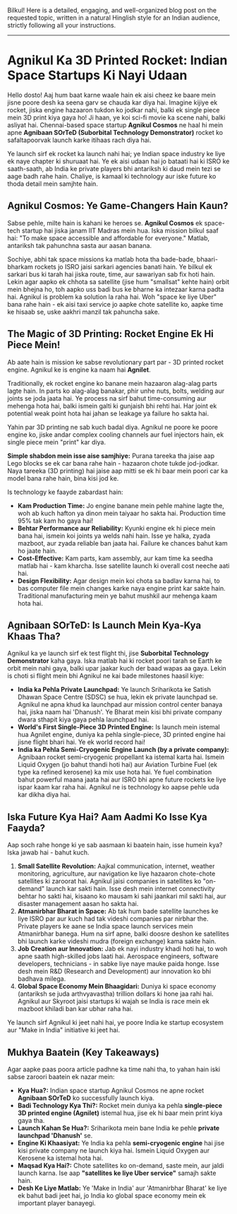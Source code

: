 Bilkul! Here is a detailed, engaging, and well-organized blog post on the requested topic, written in a natural Hinglish style for an Indian audience, strictly following all your instructions.

***

# Agnikul Ka 3D Printed Rocket: Indian Space Startups Ki Nayi Udaan

Hello dosto! Aaj hum baat karne waale hain ek aisi cheez ke baare mein jisne poore desh ka seena garv se chauda kar diya hai. Imagine kijiye ek rocket, jiska engine hazaaron tukdon ko jodkar nahi, balki ek single piece mein 3D print kiya gaya ho! Ji haan, ye koi sci-fi movie ka scene nahi, balki asliyat hai. Chennai-based space startup **Agnikul Cosmos** ne haal hi mein apne **Agnibaan SOrTeD (Suborbital Technology Demonstrator)** rocket ko safaltapoorvak launch karke itihaas rach diya hai.

Ye launch sirf ek rocket ka launch nahi hai; ye Indian space industry ke liye ek naye chapter ki shuruaat hai. Ye ek aisi udaan hai jo bataati hai ki ISRO ke saath-saath, ab India ke private players bhi antariksh ki daud mein tezi se aage badh rahe hain. Chaliye, is kamaal ki technology aur iske future ko thoda detail mein samjhte hain.

## Agnikul Cosmos: Ye Game-Changers Hain Kaun?

Sabse pehle, milte hain is kahani ke heroes se. **Agnikul Cosmos** ek space-tech startup hai jiska janam IIT Madras mein hua. Iska mission bilkul saaf hai: "To make space accessible and affordable for everyone." Matlab, antariksh tak pahunchna sasta aur aasan banana.

Sochiye, abhi tak space missions ka matlab hota tha bade-bade, bhaari-bharkam rockets jo ISRO jaisi sarkari agencies banati hain. Ye bilkul ek sarkari bus ki tarah hai jiska route, time, aur sawariyan sab fix hoti hain. Lekin agar aapko ek chhota sa satellite (jise hum "smallsat" kehte hain) orbit mein bhejna ho, toh aapko uss badi bus ke bharne ka intezaar karna padta hai. Agnikul is problem ka solution la raha hai. Woh "space ke liye Uber" bana rahe hain - ek aisi taxi service jo aapke chote satellite ko, aapke time ke hisaab se, uske aakhri manzil tak pahuncha sake.

## The Magic of 3D Printing: Rocket Engine Ek Hi Piece Mein!

Ab aate hain is mission ke sabse revolutionary part par - 3D printed rocket engine. Agnikul ke is engine ka naam hai **Agnilet**.

Traditionally, ek rocket engine ko banane mein hazaaron alag-alag parts lagte hain. In parts ko alag-alag banakar, phir unhe nuts, bolts, welding aur joints se joda jaata hai. Ye process na sirf bahut time-consuming aur mehenga hota hai, balki ismein galti ki gunjaish bhi rehti hai. Har joint ek potential weak point hota hai jahan se leakage ya failure ho sakta hai.

Yahin par 3D printing ne sab kuch badal diya. Agnikul ne poore ke poore engine ko, jiske andar complex cooling channels aur fuel injectors hain, ek single piece mein "print" kar diya.

**Simple shabdon mein isse aise samjhiye:**
Purana tareeka tha jaise aap Lego blocks se ek car bana rahe hain - hazaaron chote tukde jod-jodkar. Naya tareeka (3D printing) hai jaise aap mitti se ek hi baar mein poori car ka model bana rahe hain, bina kisi jod ke.

Is technology ke faayde zabardast hain:
- **Kam Production Time:** Jo engine banane mein pehle mahine lagte the, woh ab kuch hafton ya dinon mein taiyaar ho sakta hai. Production time 95% tak kam ho gaya hai!
- **Behtar Performance aur Reliability:** Kyunki engine ek hi piece mein bana hai, ismein koi joints ya welds nahi hain. Isse ye halka, zyada mazboot, aur zyada reliable ban jaata hai. Failure ke chances bahut kam ho jaate hain.
- **Cost-Effective:** Kam parts, kam assembly, aur kam time ka seedha matlab hai - kam kharcha. Isse satellite launch ki overall cost neeche aati hai.
- **Design Flexibility:** Agar design mein koi chota sa badlav karna hai, to bas computer file mein changes karke naya engine print kar sakte hain. Traditional manufacturing mein ye bahut mushkil aur mehenga kaam hota hai.

## Agnibaan SOrTeD: Is Launch Mein Kya-Kya Khaas Tha?

Agnikul ka ye launch sirf ek test flight thi, jise **Suborbital Technology Demonstrator** kaha gaya. Iska matlab hai ki rocket poori tarah se Earth ke orbit mein nahi gaya, balki upar jaakar kuch der baad wapas aa gaya. Lekin is choti si flight mein bhi Agnikul ne kai bade milestones haasil kiye:

- **India ka Pehla Private Launchpad:** Ye launch Sriharikota ke Satish Dhawan Space Centre (SDSC) se hua, lekin ek private launchpad se. Agnikul ne apna khud ka launchpad aur mission control center banaya hai, jiska naam hai 'Dhanush'. Ye Bharat mein kisi bhi private company dwara sthapit kiya gaya pehla launchpad hai.
- **World's First Single-Piece 3D Printed Engine:** Is launch mein istemal hua Agnilet engine, duniya ka pehla single-piece, 3D printed engine hai jisne flight bhari hai. Ye ek world record hai!
- **India ka Pehla Semi-Cryogenic Engine Launch (by a private company):** Agnibaan rocket semi-cryogenic propellant ka istemal karta hai. Ismein Liquid Oxygen (jo bahut thandi hoti hai) aur Aviation Turbine Fuel (ek type ka refined kerosene) ka mix use hota hai. Ye fuel combination bahut powerful maana jaata hai aur ISRO bhi apne future rockets ke liye ispar kaam kar raha hai. Agnikul ne is technology ko aapse pehle uda kar dikha diya hai.

## Iska Future Kya Hai? Aam Aadmi Ko Isse Kya Faayda?

Aap soch rahe honge ki ye sab aasmaan ki baatein hain, isse humein kya? Iska jawab hai - bahut kuch.

1.  **Small Satellite Revolution:** Aajkal communication, internet, weather monitoring, agriculture, aur navigation ke liye hazaaron chote-chote satellites ki zaroorat hai. Agnikul jaisi companies in satellites ko "on-demand" launch kar sakti hain. Isse desh mein internet connectivity behtar ho sakti hai, kisaano ko mausam ki sahi jaankari mil sakti hai, aur disaster management aasan ho sakta hai.
2.  **Atmanirbhar Bharat in Space:** Ab tak hum bade satellite launches ke liye ISRO par aur kuch had tak videshi companies par nirbhar the. Private players ke aane se India space launch services mein Atmanirbhar banega. Hum na sirf apne, balki doosre deshon ke satellites bhi launch karke videshi mudra (foreign exchange) kama sakte hain.
3.  **Job Creation aur Innovation:** Jab ek nayi industry khadi hoti hai, to woh apne saath high-skilled jobs laati hai. Aerospace engineers, software developers, technicians - in sabke liye naye mauke paida honge. Isse desh mein R&D (Research and Development) aur innovation ko bhi badhava milega.
4.  **Global Space Economy Mein Bhaagidari:** Duniya ki space economy (antariksh se juda arthvyavastha) trillion dollars ki hone jaa rahi hai. Agnikul aur Skyroot jaisi startups ki wajah se India is race mein ek mazboot khiladi ban kar ubhar raha hai.

Ye launch sirf Agnikul ki jeet nahi hai, ye poore India ke startup ecosystem aur "Make in India" initiative ki jeet hai.

## Mukhya Baatein (Key Takeaways)

Agar aapke paas poora article padhne ka time nahi tha, to yahan hain iski sabse zaroori baatein ek nazar mein:

- **Kya Hua?:** Indian space startup Agnikul Cosmos ne apne rocket **Agnibaan SOrTeD** ko successfully launch kiya.
- **Badi Technology Kya Thi?:** Rocket mein duniya ka pehla **single-piece 3D printed engine (Agnilet)** istemal hua, jise ek hi baar mein print kiya gaya tha.
- **Launch Kahan Se Hua?:** Sriharikota mein bane India ke pehle **private launchpad 'Dhanush'** se.
- **Engine Ki Khaasiyat:** Ye India ka pehla **semi-cryogenic engine** hai jise kisi private company ne launch kiya hai. Ismein Liquid Oxygen aur Kerosene ka istemal hota hai.
- **Maqsad Kya Hai?:** Chote satellites ko on-demand, saste mein, aur jaldi launch karna. Ise aap **"satellites ke liye Uber service"** samajh sakte hain.
- **Desh Ke Liye Matlab:** Ye 'Make in India' aur 'Atmanirbhar Bharat' ke liye ek bahut badi jeet hai, jo India ko global space economy mein ek important player banayegi.